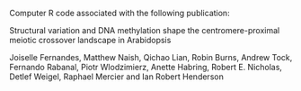 
Computer R code associated with the following publication: 

Structural variation and DNA methylation shape the centromere-proximal meiotic crossover landscape in Arabidopsis 

Joiselle Fernandes, Matthew Naish, Qichao Lian, Robin Burns, Andrew Tock, Fernando Rabanal, Piotr Wlodzimierz, Anette Habring, Robert E. Nicholas, Detlef Weigel, Raphael Mercier and Ian Robert Henderson 
